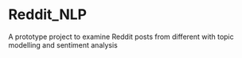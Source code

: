 # Reddit_NLP
A prototype project to examine Reddit posts from different with topic modelling and sentiment analysis
